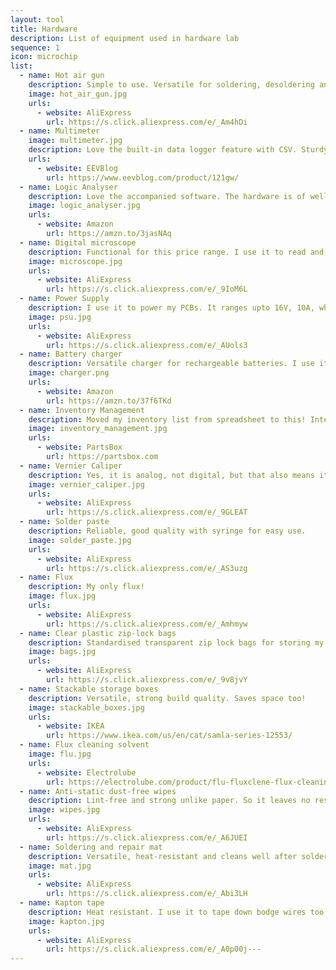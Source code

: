 ```yaml
---
layout: tool
title: Hardware
description: List of equipment used in hardware lab
sequence: 1
icon: microchip
list:
  - name: Hot air gun
    description: Simple to use. Versatile for soldering, desoldering and heat shrinking. Use it with the bent nozzle!
    image: hot_air_gun.jpg
    urls:
      - website: AliExpress
        url: https://s.click.aliexpress.com/e/_Am4hDi
  - name: Multimeter
    image: multimeter.jpg
    description: Love the built-in data logger feature with CSV. Sturdy, stable, reliable measurements.
    urls:
      - website: EEVBlog
        url: https://www.eevblog.com/product/121gw/
  - name: Logic Analyser
    description: Love the accompanied software. The hardware is of well-built quality that is totally worth the price!
    image: logic_analyser.jpg
    urls:
      - website: Amazon
        url: https://amzn.to/3jasNAq
  - name: Digital microscope
    description: Functional for this price range. I use it to read and inspect small chips, electronic components and soldering works.
    image: microscope.jpg
    urls:
      - website: AliExpress
        url: https://s.click.aliexpress.com/e/_9IoM6L
  - name: Power Supply
    description: I use it to power my PCBs. It ranges upto 16V, 10A, which is sufficient for my low power use cases.
    image: psu.jpg
    urls:
      - website: AliExpress
        url: https://s.click.aliexpress.com/e/_AUols3
  - name: Battery charger
    description: Versatile charger for rechargeable batteries. I use it for both household and electronics projects.
    image: charger.png
    urls:
      - website: Amazon
        url: https://amzn.to/37f6TKd
  - name: Inventory Management
    description: Moved my inventory list from spreadsheet to this! Integrates with project BOM and fast search.
    image: inventory_management.jpg
    urls:
      - website: PartsBox
        url: https://partsbox.com
  - name: Vernier Caliper
    description: Yes, it is analog, not digital, but that also means it will last for years! And it comes in a case.
    image: vernier_caliper.jpg
    urls:
      - website: AliExpress
        url: https://s.click.aliexpress.com/e/_9GLEAT
  - name: Solder paste
    description: Reliable, good quality with syringe for easy use.
    image: solder_paste.jpg
    urls:
      - website: AliExpress
        url: https://s.click.aliexpress.com/e/_AS3uzg
  - name: Flux
    description: My only flux!
    image: flux.jpg
    urls:
      - website: AliExpress
        url: https://s.click.aliexpress.com/e/_Amhmyw
  - name: Clear plastic zip-lock bags
    description: Standardised transparent zip lock bags for storing my parts list.
    image: bags.jpg
    urls:
      - website: AliExpress
        url: https://s.click.aliexpress.com/e/_9v8jvY
  - name: Stackable storage boxes
    description: Versatile, strong build quality. Saves space too!
    image: stackable_boxes.jpg
    urls:
      - website: IKEA
        url: https://www.ikea.com/us/en/cat/samla-series-12553/
  - name: Flux cleaning solvent
    image: flu.jpg
    urls:
      - website: Electrolube
        url: https://electrolube.com/product/flu-fluxclene-flux-cleaning-solvent/
  - name: Anti-static dust-free wipes
    description: Lint-free and strong unlike paper. So it leaves no residue after cleaning flu and flux.
    image: wipes.jpg
    urls:
      - website: AliExpress
        url: https://s.click.aliexpress.com/e/_A6JUEI
  - name: Soldering and repair mat
    description: Versatile, heat-resistant and cleans well after solder residues.
    image: mat.jpg
    urls:
      - website: AliExpress
        url: https://s.click.aliexpress.com/e/_Abi3LH
  - name: Kapton tape
    description: Heat resistant. I use it to tape down bodge wires too. Versatile.
    image: kapton.jpg
    urls:
      - website: AliExpress
        url: https://s.click.aliexpress.com/e/_A0p00j---
---
```

